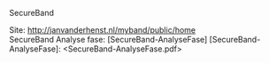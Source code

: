 SecureBand 

Site:  http://janvanderhenst.nl/myband/public/home
<br>
SecureBand Analyse fase: [SecureBand-AnalyseFase]
[SecureBand-AnalyseFase]: <SecureBand-AnalyseFase.pdf>
